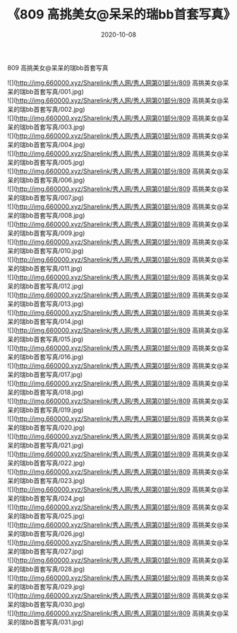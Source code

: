 ﻿---
layout: post
title:  《809 高挑美女@呆呆的瑞bb首套写真》
date:   2020-10-08
img: http://img.660000.xyz/Sharelink/秀人网/秀人网第01部分/809 高挑美女@呆呆的瑞bb首套写真/000.jpg
categories: [美女, 清纯, 唯美]
---

809 高挑美女@呆呆的瑞bb首套写真

  ![](http://img.660000.xyz/Sharelink/秀人网/秀人网第01部分/809 高挑美女@呆呆的瑞bb首套写真/001.jpg) <br> ![](http://img.660000.xyz/Sharelink/秀人网/秀人网第01部分/809 高挑美女@呆呆的瑞bb首套写真/002.jpg) <br> ![](http://img.660000.xyz/Sharelink/秀人网/秀人网第01部分/809 高挑美女@呆呆的瑞bb首套写真/003.jpg) <br> ![](http://img.660000.xyz/Sharelink/秀人网/秀人网第01部分/809 高挑美女@呆呆的瑞bb首套写真/004.jpg) <br> ![](http://img.660000.xyz/Sharelink/秀人网/秀人网第01部分/809 高挑美女@呆呆的瑞bb首套写真/005.jpg) <br> ![](http://img.660000.xyz/Sharelink/秀人网/秀人网第01部分/809 高挑美女@呆呆的瑞bb首套写真/006.jpg) <br> ![](http://img.660000.xyz/Sharelink/秀人网/秀人网第01部分/809 高挑美女@呆呆的瑞bb首套写真/007.jpg) <br> ![](http://img.660000.xyz/Sharelink/秀人网/秀人网第01部分/809 高挑美女@呆呆的瑞bb首套写真/008.jpg) <br> ![](http://img.660000.xyz/Sharelink/秀人网/秀人网第01部分/809 高挑美女@呆呆的瑞bb首套写真/009.jpg) <br> ![](http://img.660000.xyz/Sharelink/秀人网/秀人网第01部分/809 高挑美女@呆呆的瑞bb首套写真/010.jpg) <br> ![](http://img.660000.xyz/Sharelink/秀人网/秀人网第01部分/809 高挑美女@呆呆的瑞bb首套写真/011.jpg) <br> ![](http://img.660000.xyz/Sharelink/秀人网/秀人网第01部分/809 高挑美女@呆呆的瑞bb首套写真/012.jpg) <br> ![](http://img.660000.xyz/Sharelink/秀人网/秀人网第01部分/809 高挑美女@呆呆的瑞bb首套写真/013.jpg) <br> ![](http://img.660000.xyz/Sharelink/秀人网/秀人网第01部分/809 高挑美女@呆呆的瑞bb首套写真/014.jpg) <br> ![](http://img.660000.xyz/Sharelink/秀人网/秀人网第01部分/809 高挑美女@呆呆的瑞bb首套写真/015.jpg) <br> ![](http://img.660000.xyz/Sharelink/秀人网/秀人网第01部分/809 高挑美女@呆呆的瑞bb首套写真/016.jpg) <br> ![](http://img.660000.xyz/Sharelink/秀人网/秀人网第01部分/809 高挑美女@呆呆的瑞bb首套写真/017.jpg) <br> ![](http://img.660000.xyz/Sharelink/秀人网/秀人网第01部分/809 高挑美女@呆呆的瑞bb首套写真/018.jpg) <br> ![](http://img.660000.xyz/Sharelink/秀人网/秀人网第01部分/809 高挑美女@呆呆的瑞bb首套写真/019.jpg) <br> ![](http://img.660000.xyz/Sharelink/秀人网/秀人网第01部分/809 高挑美女@呆呆的瑞bb首套写真/020.jpg) <br> ![](http://img.660000.xyz/Sharelink/秀人网/秀人网第01部分/809 高挑美女@呆呆的瑞bb首套写真/021.jpg) <br> ![](http://img.660000.xyz/Sharelink/秀人网/秀人网第01部分/809 高挑美女@呆呆的瑞bb首套写真/022.jpg) <br> ![](http://img.660000.xyz/Sharelink/秀人网/秀人网第01部分/809 高挑美女@呆呆的瑞bb首套写真/023.jpg) <br> ![](http://img.660000.xyz/Sharelink/秀人网/秀人网第01部分/809 高挑美女@呆呆的瑞bb首套写真/024.jpg) <br> ![](http://img.660000.xyz/Sharelink/秀人网/秀人网第01部分/809 高挑美女@呆呆的瑞bb首套写真/025.jpg) <br> ![](http://img.660000.xyz/Sharelink/秀人网/秀人网第01部分/809 高挑美女@呆呆的瑞bb首套写真/026.jpg) <br> ![](http://img.660000.xyz/Sharelink/秀人网/秀人网第01部分/809 高挑美女@呆呆的瑞bb首套写真/027.jpg) <br> ![](http://img.660000.xyz/Sharelink/秀人网/秀人网第01部分/809 高挑美女@呆呆的瑞bb首套写真/028.jpg) <br> ![](http://img.660000.xyz/Sharelink/秀人网/秀人网第01部分/809 高挑美女@呆呆的瑞bb首套写真/029.jpg) <br> ![](http://img.660000.xyz/Sharelink/秀人网/秀人网第01部分/809 高挑美女@呆呆的瑞bb首套写真/030.jpg) <br> ![](http://img.660000.xyz/Sharelink/秀人网/秀人网第01部分/809 高挑美女@呆呆的瑞bb首套写真/031.jpg) <br>